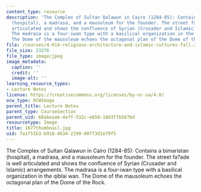 ```yaml
---
content_type: resource
description: 'The Complex of Sultan Qalawun in Cairo (1284-85): Contains a bimaristan
  (hospital), a madrasa, and a mausoleum for the founder. The street fa?ade is well
  articulated and shows the confluence of Syrian (Crusader and Islamic) arrangements.
  The madrasa is a four-iwan type with a basilical organization in the qiblai wan.
  The Dome of the mausoleum echoes the octagonal plan of the Dome of the Rock.'
file: /courses/4-614-religious-architecture-and-islamic-cultures-fall-2002/fa1f51b3b9184b34229900ff3d1e79f5_1077thumbnail.jpg
file_size: 23276
file_type: image/jpeg
image_metadata:
  caption: ''
  credit: ''
  image-alt: ''
learning_resource_types:
- Lecture Notes
license: https://creativecommons.org/licenses/by-nc-sa/4.0/
ocw_type: OCWImage
parent_title: Lecture Notes
parent_type: CourseSection
parent_uid: 68abeaab-4eff-532c-e858-18d3ffb567bd
resourcetype: Image
title: 1077thumbnail.jpg
uid: fa1f51b3-b918-4b34-2299-00ff3d1e79f5
---
```

The Complex of Sultan Qalawun in Cairo (1284-85): Contains a bimaristan (hospital), a madrasa, and a mausoleum for the founder. The street fa?ade is well articulated and shows the confluence of Syrian (Crusader and Islamic) arrangements. The madrasa is a four-iwan type with a basilical organization in the qiblai wan. The Dome of the mausoleum echoes the octagonal plan of the Dome of the Rock.